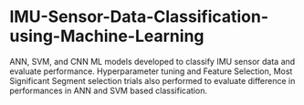 # IMU-Sensor-Data-Classification-using-Machine-Learning
ANN, SVM, and CNN ML models developed to classify IMU sensor data and evaluate performance. Hyperparameter tuning and Feature Selection, Most Significant Segment selection trials also performed to evaluate difference in performances in ANN and SVM based classification.
